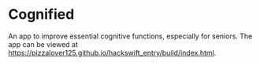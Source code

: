 # Cognified
 An app to improve essential cognitive functions, especially for seniors. The app can be viewed at https://pizzalover125.github.io/hackswift_entry/build/index.html.
